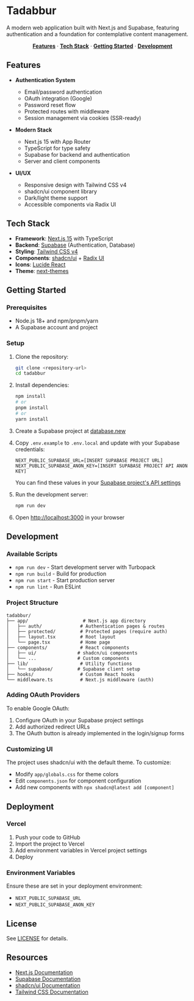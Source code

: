 # Tadabbur

A modern web application built with Next.js and Supabase, featuring authentication and a foundation for contemplative content management.

<p align="center">
  <a href="#features"><strong>Features</strong></a> ·
  <a href="#tech-stack"><strong>Tech Stack</strong></a> ·
  <a href="#getting-started"><strong>Getting Started</strong></a> ·
  <a href="#development"><strong>Development</strong></a>
</p>

## Features

- **Authentication System**
  - Email/password authentication
  - OAuth integration (Google)
  - Password reset flow
  - Protected routes with middleware
  - Session management via cookies (SSR-ready)

- **Modern Stack**
  - Next.js 15 with App Router
  - TypeScript for type safety
  - Supabase for backend and authentication
  - Server and client components

- **UI/UX**
  - Responsive design with Tailwind CSS v4
  - shadcn/ui component library
  - Dark/light theme support
  - Accessible components via Radix UI

## Tech Stack

- **Framework**: [Next.js 15](https://nextjs.org) with TypeScript
- **Backend**: [Supabase](https://supabase.com) (Authentication, Database)
- **Styling**: [Tailwind CSS v4](https://tailwindcss.com)
- **Components**: [shadcn/ui](https://ui.shadcn.com/) + [Radix UI](https://www.radix-ui.com/)
- **Icons**: [Lucide React](https://lucide.dev)
- **Theme**: [next-themes](https://github.com/pacocoursey/next-themes)

## Getting Started

### Prerequisites

- Node.js 18+ and npm/pnpm/yarn
- A Supabase account and project

### Setup

1. Clone the repository:
   ```bash
   git clone <repository-url>
   cd tadabbur
   ```

2. Install dependencies:
   ```bash
   npm install
   # or
   pnpm install
   # or
   yarn install
   ```

3. Create a Supabase project at [database.new](https://database.new)

4. Copy `.env.example` to `.env.local` and update with your Supabase credentials:

   ```
   NEXT_PUBLIC_SUPABASE_URL=[INSERT SUPABASE PROJECT URL]
   NEXT_PUBLIC_SUPABASE_ANON_KEY=[INSERT SUPABASE PROJECT API ANON KEY]
   ```

   You can find these values in your [Supabase project's API settings](https://supabase.com/dashboard/project/_/settings/api)

5. Run the development server:
   ```bash
   npm run dev
   ```

6. Open [http://localhost:3000](http://localhost:3000) in your browser

## Development

### Available Scripts

- `npm run dev` - Start development server with Turbopack
- `npm run build` - Build for production
- `npm run start` - Start production server
- `npm run lint` - Run ESLint

### Project Structure

```
tadabbur/
├── app/                    # Next.js app directory
│   ├── auth/              # Authentication pages & routes
│   ├── protected/         # Protected pages (require auth)
│   ├── layout.tsx         # Root layout
│   └── page.tsx           # Home page
├── components/            # React components
│   ├── ui/               # shadcn/ui components
│   └── ...               # Custom components
├── lib/                   # Utility functions
│   └── supabase/         # Supabase client setup
├── hooks/                 # Custom React hooks
└── middleware.ts          # Next.js middleware (auth)
```

### Adding OAuth Providers

To enable Google OAuth:

1. Configure OAuth in your Supabase project settings
2. Add authorized redirect URLs
3. The OAuth button is already implemented in the login/signup forms

### Customizing UI

The project uses shadcn/ui with the default theme. To customize:

- Modify `app/globals.css` for theme colors
- Edit `components.json` for component configuration
- Add new components with `npx shadcn@latest add [component]`

## Deployment

### Vercel

1. Push your code to GitHub
2. Import the project to Vercel
3. Add environment variables in Vercel project settings
4. Deploy

### Environment Variables

Ensure these are set in your deployment environment:
- `NEXT_PUBLIC_SUPABASE_URL`
- `NEXT_PUBLIC_SUPABASE_ANON_KEY`

## License

See [LICENSE](LICENSE) for details.

## Resources

- [Next.js Documentation](https://nextjs.org/docs)
- [Supabase Documentation](https://supabase.com/docs)
- [shadcn/ui Documentation](https://ui.shadcn.com)
- [Tailwind CSS Documentation](https://tailwindcss.com/docs)

